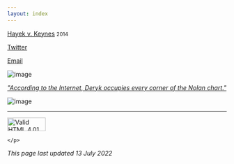 ```yaml
---
layout: index
---
```


<style>img{max-width:100%;}ul{
    list-style: none;
    padding: 0;
}</style>

- [Hayek v. Keynes](/hvk) <small>2014</small>

- [Twitter](https://twitter.com/dmkgll)
- [Email](/)


<img alt="image" loading="lazy" src="/tcb.jpeg" style="max-width: 300px;
">

*["According to the Internet, Deryk occupies every corner of the Nolan chart."](/)*

<img alt="image" loading="lazy" src="/mc.jpeg" style="max-width: 200px;
">

---

<p>
		<a href="https://validator.w3.org/check?uri=https://www.lolwut.info/index.html"><img src="https://anlucas.neocities.org/anow.gif" width="88" height="31" alt="Valid HTML 4.01 Strict" title="Valid HTML 4.01 Strict"></a>

	</p>

*This page last updated 13 July 2022*
